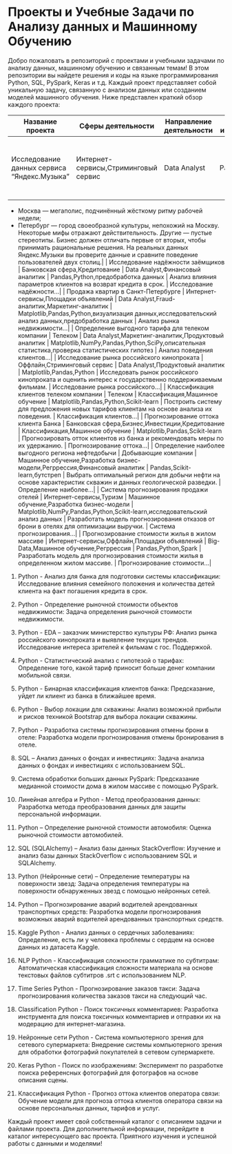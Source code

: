 # Проекты и Учебные Задачи по Анализу данных и Машинному Обучению
Добро пожаловать в репозиторий с проектами и учебными задачами по анализу данных, машинному обучению и связанным темам! В этом репозитории вы найдете решения и коды на языке программирования Python, SQL, PySpark, Keras и т.д. Каждый проект представляет собой уникальную задачу, связанную с анализом данных или созданием моделей машинного обучения. Ниже представлен краткий обзор каждого проекта:






| Название проекта                            |  Сферы деятельности                                 | Направление деятельности                      | Навыки и инструменты               | Задачи проекта                                                                               | Описание проекта      |
|---------------------------------------------|-----------------------------------------------------|--------------------------------------------|-----------------------------------|------------------------------------------------------------------------------------------------|-----------------------|
| Исследование данных сервиса “Яндекс.Музыка” | Интернет-сервисы,Стриминговый сервис                | Data Analyst                             | Pandas,Python                     | Сравнить поведение пользователей двух городов в музыкальном сервисе "Яндекс.Музыка".     | Сравнение Москвы и Петербурга окружено мифами:
- Москва — мегаполис, подчинённый жёсткому ритму рабочей недели;
- Петербург — город своеобразной культуры, непохожий на Москву.
Некоторые мифы отражают действительность. Другие — пустые стереотипы. Бизнес должен отличать первые от вторых, чтобы принимать рациональные решения. На реальных данных Яндекс.Музыки вы проверите данные и сравните поведение пользователей двух столиц.|
| Исследование надёжности заёмщиков            |  Банковская сфера,Кредитование                     | Data Analyst,Финансовый аналитик         | Pandas,Python,предобработка данных | Анализ влияния параметров клиентов на возврат кредита в срок.                                | Исследование надёжности...|
| Продажа квартир в Санкт-Петербурге            |  Интернет-сервисы,Площадки объявлений              | Data Analyst,Fraud-аналитик,Маркетинг-аналитик | Matplotlib,Pandas,Python,визуализация данных,исследовательский анализ данных,предобработка данных | Анализ рынка недвижимости...|
| Определение выгодного тарифа для телеком компании |  Телеком                                       | Data Analyst,Маркетинг-аналитик,Продуктовый аналитик | Matplotlib,NumPy,Pandas,Python,SciPy,описательная статистика,проверка статистических гипотез | Анализ поведения клиентов...|
| Исследование рынка российского кинопроката     | Оффлайн,Стриминговый сервис                       | Data Analyst,Продуктовый аналитик        | Matplotlib,Pandas,Python           | Исследовать рынок российского кинопроката и оценить интерес к государственно поддерживаемым фильмам. | Исследование рынка российского...|
| Классификация клиентов телеком компании        |  Телеком                                       | Классификация,Машинное обучение          | Matplotlib,Pandas,Python,Scikit-learn | Построить систему для предложения новых тарифов клиентам на основе анализа их поведения. | Классификация клиентов...|
| Прогнозирование оттока клиента Банка          |  Банковская сфера,Бизнес,Инвестиции,Кредитование | Классификация,Машинное обучение          | Matplotlib,Pandas,Scikit-learn       | Прогнозировать отток клиентов из банка и рекомендовать меры по их удержанию.                | Прогнозирование оттока...|
| Определение наиболее выгодного региона нефтедобычи | Добывающие компании                         | Машинное обучение,Разработка бизнес-модели,Регррессия,Финансовый аналитик | Pandas,Scikit-learn,бутстреп | Выбрать оптимальный регион для добычи нефти на основе характеристик скважин и данных геологической разведки. | Определение наиболее...|
| Система прогнозирования продажи отелей       |  Интернет-сервисы,Туризм                        | Машинное обучение,Разработка бизнес-модели | Matplotlib,NumPy,Pandas,Python,Scikit-learn,исследовательский анализ данных | Разработать модель прогнозирования отказов от брони в отелях для оптимизации выручки. | Система прогнозирования...|
| Прогнозирование стоимости жилья в жилом массиве |  Интернет-сервисы,Оффлайн,Площадки объявлений | Big-Data,Машинное обучение,Регррессия | Pandas,Python,Spark                | Разработать модель для прогнозирования стоимости жилья в определенном жилом массиве. | Прогнозирование стоимости...|






















1. Python - Анализ для банка для подготовки системы классификации:
Исследование влияния семейного положения и количества детей клиента на факт погашения кредита в срок.

2. Python - Определение рыночной стоимости объектов недвижимости:
Задача определения рыночной стоимости недвижимости.

3. Python - EDA – заказчик министерство культуры РФ:
Анализ рынка российского кинопроката и выявление текущих трендов. Исследование интереса зрителей к фильмам с гос. Поддержкой.

4. Python - Статистический анализ с гипотезой о тарифах:
Определение того, какой тариф приносит больше денег компании мобильной связи.

5. Python - Бинарная классификация клиентов банка:
Предсказание, уйдет ли клиент из банка в ближайшее время.

6. Python - Выбор локации для скважины:
Анализ возможной прибыли и рисков техникой Bootstrap для выбора локации скважины.

7. Python - Разработка системы прогнозирования отмены брони в отеле:
Разработка модели прогнозирования отмены бронирования в отеле.

8. SQL – Анализ данных о фондах и инвестициях:
Задача анализа данных о фондах и инвестициях с использованием SQL.

9. Система обработки больших данных PySpark:
Предсказание медианной стоимости дома в жилом массиве с помощью PySpark.

10. Линейная алгебра и Python - Метод преобразования данных:
Разработка метода преобразования данных для защиты персональной информации.

11. Python – Определение рыночной стоимости автомобиля:
Оценка рыночной стоимости автомобилей.

12. SQL (SQLAlchemy) – Анализ базы данных StackOverflow:
Изучение и анализ базы данных StackOverflow с использованием SQL и SQLAlchemy.

13. Python (Нейронные сети) – Определение температуры на поверхности звезд:
Задача определения температуры на поверхности обнаруженных звезд с помощью нейронных сетей.

14. Python – Прогнозирование аварий водителей арендованных транспортных средств:
Разработка модели прогнозирования возможных аварий водителей арендованных транспортных средств.

15. Kaggle Python - Анализ данных о сердечных заболеваниях:
Определение, есть ли у человека проблемы с сердцем на основе данных из датасета Kaggle.

16. NLP Python - Классификация сложности грамматике по субтитрам:
Автоматическая классификация сложности материала на основе текстовых файлов субтитров .srt с использованием NLP.

17. Time Series Python - Прогнозирование заказов такси:
Задача прогнозирования количества заказов такси на следующий час.

18. Classification Python - Поиск токсичных комментариев:
Разработка инструмента для поиска токсичных комментариев и отправки их на модерацию для интернет-магазина.

19. Нейронные сети Python - Система компьютерного зрения для сетевого супермаркета:
Внедрение системы компьютерного зрения для обработки фотографий покупателей в сетевом супермаркете.

20. Keras Python - Поиск по изображениям:
Эксперимент по разработке поиска референсных фотографий для фотографов на основе описания сцены.

21. Классификация Python - Прогноз оттока клиентов оператора связи:
Обучение модели для прогноза оттока клиентов оператора связи на основе персональных данных, тарифов и услуг.

Каждый проект имеет свой собственный каталог с описанием задачи и файлами проекта. Для дополнительной информации, перейдите в каталог интересующего вас проекта. Приятного изучения и успешной работы с данными и моделями!
